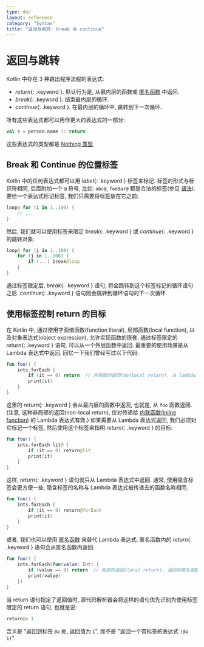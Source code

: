 ```yaml
---
type: doc
layout: reference
category: "Syntax"
title: "返回与跳转: break 与 continue"
---
```


# 返回与跳转

Kotlin 中存在 3 种跳出程序流程的表达式:

* *return*{: .keyword }. 默认行为是, 从最内层的函数或 [匿名函数](lambdas.html#anonymous-functions) 中返回.
* *break*{: .keyword }. 结束最内层的循环.
* *continue*{: .keyword }. 在最内层的循环中, 跳转到下一次循环.

所有这些表达式都可以用作更大的表达式的一部分:

``` kotlin
val s = person.name ?: return
```

这些表达式的类型都是 [Nothing 类型](exceptions.html#the-nothing-type).

## Break 和 Continue 的位置标签

Kotlin 中的任何表达式都可以用 *label*{: .keyword } 标签来标记.
标签的形式与标识符相同, 后面附加一个 `@` 符号, 比如: `abc@`, `fooBar@` 都是合法的标签(参见 [语法](grammar.html#labelReference)).
要给一个表达式标记标签, 我们只需要将标签放在它之前:

``` kotlin
loop@ for (i in 1..100) {
    // ...
}
```

然后, 我们就可以使用标签来限定 *break*{: .keyword } 或 *continue*{: .keyword } 的跳转对象:

``` kotlin
loop@ for (i in 1..100) {
    for (j in 1..100) {
        if (...) break@loop
    }
}
```

通过标签限定后, *break*{: .keyword } 语句, 将会跳转到这个标签标记的循环语句之后. *continue*{: .keyword } 语句则会跳转到循环语句的下一次循环.


## 使用标签控制 return 的目标

在 Kotlin 中, 通过使用字面值函数(function literal), 局部函数(local function), 以及对象表达式(object expression), 允许实现函数的嵌套.
通过标签限定的 *return*{: .keyword } 语句, 可以从一个外层函数中返回.
最重要的使用场景是从 Lambda 表达式中返回. 回忆一下我们曾经写过以下代码:

``` kotlin
fun foo() {
    ints.forEach {
        if (it == 0) return  // 非局部的返回(nonlocal return), 从 lambda 表达式内直接返回到 foo() 函数的调用者
        print(it)
    }
}
```

这里的 *return*{: .keyword } 会从最内层的函数中返回, 也就是, 从 `foo` 函数返回. (注意, 这种非局部的返回(non-local return), 仅对传递给 [内联函数(inline function)](inline-functions.html) 的 Lambda 表达式有效.)
如果需要从 Lambda 表达式返回, 我们必须对它标记一个标签, 然后使用这个标签来指明 *return*{: .keyword } 的目标:

``` kotlin
fun foo() {
    ints.forEach lit@ {
        if (it == 0) return@lit
        print(it)
    }
}
```

这样, *return*{: .keyword } 语句就只从 Lambda 表达式中返回. 通常, 使用隐含标签会更方便一些, 隐含标签的名称与 Lambda 表达式被传递去的函数名称相同.

``` kotlin
fun foo() {
    ints.forEach {
        if (it == 0) return@forEach
        print(it)
    }
}
```

或者, 我们也可以使用 [匿名函数](lambdas.html#anonymous-functions) 来替代 Lambda 表达式. 匿名函数内的 *return*{: .keyword } 语句会从匿名函数内返回.

``` kotlin
fun foo() {
    ints.forEach(fun(value: Int) {
        if (value == 0) return  // 局部的返回(local return), 返回到匿名函数的调用者, 也就是, 返回到 forEach 循环
        print(value)
    })
}
```

当 return 语句指定了返回值时, 源代码解析器会将这样的语句优先识别为使用标签限定的 return 语句, 也就是说:

``` kotlin
return@a 1
```

含义是 "返回到标签 `@a` 处, 返回值为 `1`", 而不是 "返回一个带标签的表达式 `(@a 1)`".
